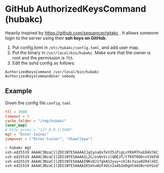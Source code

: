 # GitHub AuthorizedKeysCommand (hubakc)

Heavily inspired by https://github.com/sequencer/gitakc . It allows someone login to the server using their **ssh keys on GitHub**.

1. Put config.toml in `/etc/hubakc/config.toml`, and add user map.
2. Put the binary in `/usr/local/bin/hubakc`. Make sure that the owner is root and the permission is `755`.
3. Edit the sshd config as follows:

```
AuthorizedKeysCommand /usr/local/bin/hubakc
AuthorizedKeysCommandUser nobody
```

## Example

Given the config file `config.toml`

```toml
ttl = 3600
timeout = 5
cache_folder = "/tmp/hubakc"
[user_map]
# http_proxy = "127.0.0.1:1080"
mgt = "Enter-tainer"
jumpuser = ["Enter-tainer", "Shawlleyw"]
```

```bash
> hubakc mgt
ssh-ed25519 AAAAC3NzaC1lZDI1NTE5AAAAIJgIynaQvTeYZ5iPigLnYRkRThxE04U7ACjuHRkQBAk+
ssh-ed25519 AAAAC3NzaC1lZDI1NTE5AAAAIL2C/osNvVrilQDE3T/tTK9TRQ0+xVSbFU6wN5oIr2Fv
ssh-ed25519 AAAAC3NzaC1lZDI1NTE5AAAAINKvQJ1fgkAS2yuy+cbl8iYaiw0IR4lkQIJIKgj7liax
ssh-ed25519 AAAAC3NzaC1lZDI1NTE5AAAAIKSkhuW2F4UCnIa4b2m0gUt4A5Bv+UYGsUYEl9VmLJbu
```

